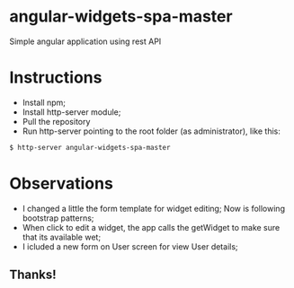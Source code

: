 # angular-widgets-spa-master
Simple angular application using rest API 

# Instructions
- Install npm;
- Install http-server module; 
- Pull the repository 
- Run http-server pointing to the root folder (as administrator), like this:
```sh
$ http-server angular-widgets-spa-master
```
# Observations
- I changed a little the form template for widget editing; Now is following bootstrap patterns;
- When click to edit a widget, the app calls the getWidget to make sure that its available wet;
- I icluded a new form on User screen for view User details;

## Thanks!

